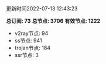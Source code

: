 更新时间2022-07-13 12:43:23

**总订阅: 73**
**总节点: 3706**
**有效节点: 1222**
- v2ray节点: 94
- ss节点: 941
- trojan节点: 184
- ssr节点: 3
